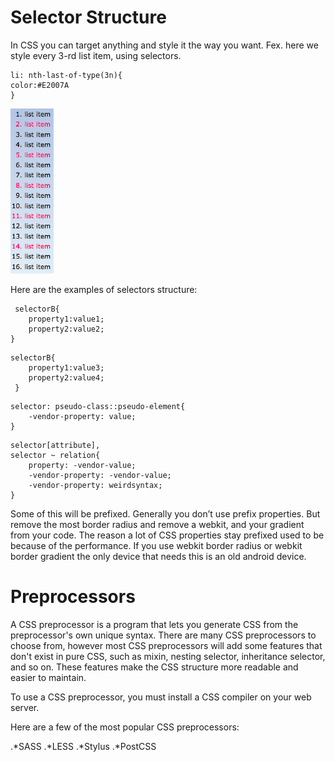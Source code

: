 # Selector Structure

In CSS you can target anything and style it the way you  want. 
Fex. here we style every 3-rd list item, using selectors.

``` 
li: nth-last-of-type(3n){
color:#E2007A
}
``` 

![my image name](./listItemsStyle.png)

Here are the examples of selectors structure:

```
 selectorB{
    property1:value1;
    property2:value2;
}
```


```
selectorB{
    property1:value3;
    property2:value4;
 }
 ```

```
selector: pseudo-class::pseudo-element{
    -vendor-property: value;  
}
```

```
selector[attribute],
selector ~ relation{
    property: -vendor-value;
    -vendor-property: -vendor-value;
    -vendor-property: weirdsyntax;
}
```

Some of this will be prefixed. Generally you don’t use prefix properties. But remove the most border radius and remove a webkit, and your gradient from your code. The reason a lot of CSS properties stay prefixed used to be because of the performance. 
If you use webkit border radius or webkit border gradient the only device that needs this is an old android device. 

# Preprocessors
A CSS preprocessor is a program that lets you generate CSS from the preprocessor's own unique syntax. There are many CSS preprocessors to choose from, however most CSS preprocessors will add some features that don't exist in pure CSS, such as mixin, nesting selector, inheritance selector, and so on. These features make the CSS structure more readable and easier to maintain.

To use a CSS preprocessor, you must install a CSS compiler on your web server.

Here are a few of the most popular CSS preprocessors:

.*SASS
.*LESS
.*Stylus
.*PostCSS


